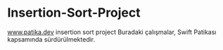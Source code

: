 # Insertion-Sort-Project
www.patika.dev insertion sort project
Buradaki çalışmalar, Swift Patikası kapsamında sürdürülmektedir.
